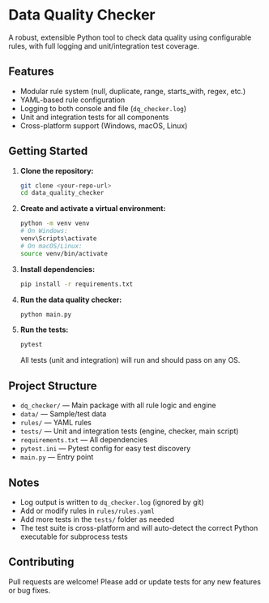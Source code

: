 # Data Quality Checker

A robust, extensible Python tool to check data quality using configurable rules, with full logging and unit/integration test coverage.

## Features
- Modular rule system (null, duplicate, range, starts_with, regex, etc.)
- YAML-based rule configuration
- Logging to both console and file (`dq_checker.log`)
- Unit and integration tests for all components
- Cross-platform support (Windows, macOS, Linux)

## Getting Started

1. **Clone the repository:**
   ```sh
   git clone <your-repo-url>
   cd data_quality_checker
   ```
2. **Create and activate a virtual environment:**
   ```sh
   python -m venv venv
   # On Windows:
   venv\Scripts\activate
   # On macOS/Linux:
   source venv/bin/activate
   ```
3. **Install dependencies:**
   ```sh
   pip install -r requirements.txt
   ```
4. **Run the data quality checker:**
   ```sh
   python main.py
   ```
5. **Run the tests:**
   ```sh
   pytest
   ```
   All tests (unit and integration) will run and should pass on any OS.

## Project Structure
- `dq_checker/` — Main package with all rule logic and engine
- `data/` — Sample/test data
- `rules/` — YAML rules
- `tests/` — Unit and integration tests (engine, checker, main script)
- `requirements.txt` — All dependencies
- `pytest.ini` — Pytest config for easy test discovery
- `main.py` — Entry point

## Notes
- Log output is written to `dq_checker.log` (ignored by git)
- Add or modify rules in `rules/rules.yaml`
- Add more tests in the `tests/` folder as needed
- The test suite is cross-platform and will auto-detect the correct Python executable for subprocess tests

## Contributing
Pull requests are welcome! Please add or update tests for any new features or bug fixes.
